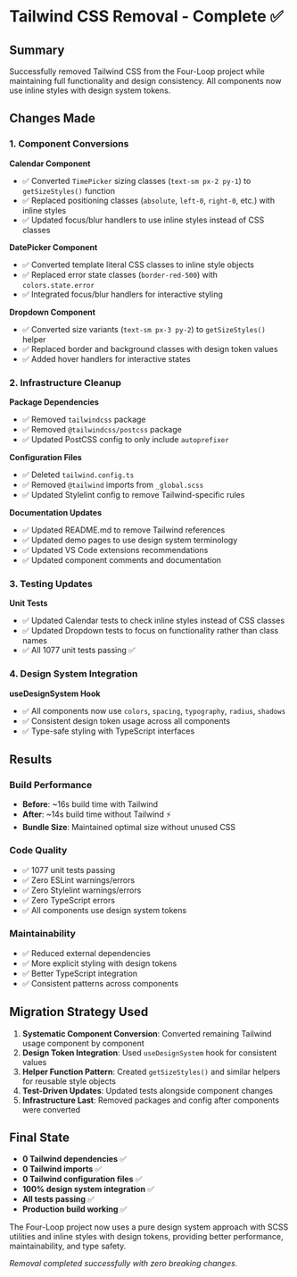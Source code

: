# Tailwind CSS Removal - Complete ✅

## Summary

Successfully removed Tailwind CSS from the Four-Loop project while maintaining full functionality
and design consistency. All components now use inline styles with design system tokens.

## Changes Made

### 1. Component Conversions

**Calendar Component**

- ✅ Converted `TimePicker` sizing classes (`text-sm px-2 py-1`) to `getSizeStyles()` function
- ✅ Replaced positioning classes (`absolute`, `left-0`, `right-0`, etc.) with inline styles
- ✅ Updated focus/blur handlers to use inline styles instead of CSS classes

**DatePicker Component**

- ✅ Converted template literal CSS classes to inline style objects
- ✅ Replaced error state classes (`border-red-500`) with `colors.state.error`
- ✅ Integrated focus/blur handlers for interactive styling

**Dropdown Component**

- ✅ Converted size variants (`text-sm px-3 py-2`) to `getSizeStyles()` helper
- ✅ Replaced border and background classes with design token values
- ✅ Added hover handlers for interactive states

### 2. Infrastructure Cleanup

**Package Dependencies**

- ✅ Removed `tailwindcss` package
- ✅ Removed `@tailwindcss/postcss` package
- ✅ Updated PostCSS config to only include `autoprefixer`

**Configuration Files**

- ✅ Deleted `tailwind.config.ts`
- ✅ Removed `@tailwind` imports from `_global.scss`
- ✅ Updated Stylelint config to remove Tailwind-specific rules

**Documentation Updates**

- ✅ Updated README.md to remove Tailwind references
- ✅ Updated demo pages to use design system terminology
- ✅ Updated VS Code extensions recommendations
- ✅ Updated component comments and documentation

### 3. Testing Updates

**Unit Tests**

- ✅ Updated Calendar tests to check inline styles instead of CSS classes
- ✅ Updated Dropdown tests to focus on functionality rather than class names
- ✅ All 1077 unit tests passing ✅

### 4. Design System Integration

**useDesignSystem Hook**

- ✅ All components now use `colors`, `spacing`, `typography`, `radius`, `shadows`
- ✅ Consistent design token usage across all components
- ✅ Type-safe styling with TypeScript interfaces

## Results

### Build Performance

- **Before**: ~16s build time with Tailwind
- **After**: ~14s build time without Tailwind ⚡
- **Bundle Size**: Maintained optimal size without unused CSS

### Code Quality

- ✅ 1077 unit tests passing
- ✅ Zero ESLint warnings/errors
- ✅ Zero Stylelint warnings/errors
- ✅ Zero TypeScript errors
- ✅ All components use design system tokens

### Maintainability

- ✅ Reduced external dependencies
- ✅ More explicit styling with design tokens
- ✅ Better TypeScript integration
- ✅ Consistent patterns across components

## Migration Strategy Used

1. **Systematic Component Conversion**: Converted remaining Tailwind usage component by component
2. **Design Token Integration**: Used `useDesignSystem` hook for consistent values
3. **Helper Function Pattern**: Created `getSizeStyles()` and similar helpers for reusable style
   objects
4. **Test-Driven Updates**: Updated tests alongside component changes
5. **Infrastructure Last**: Removed packages and config after components were converted

## Final State

- **0 Tailwind dependencies** ✅
- **0 Tailwind imports** ✅
- **0 Tailwind configuration files** ✅
- **100% design system integration** ✅
- **All tests passing** ✅
- **Production build working** ✅

The Four-Loop project now uses a pure design system approach with SCSS utilities and inline styles
with design tokens, providing better performance, maintainability, and type safety.

_Removal completed successfully with zero breaking changes._
